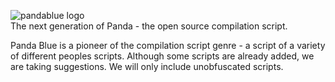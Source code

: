 ![pandablue logo](https://i.imgur.com/AWxBOLR.png)
<br>
The next generation of Panda - the open source compilation script.

Panda Blue is a pioneer of the compilation script genre - a script of a variety of different peoples scripts.
Although some scripts are already added, we are taking suggestions. We will only include unobfuscated scripts.
